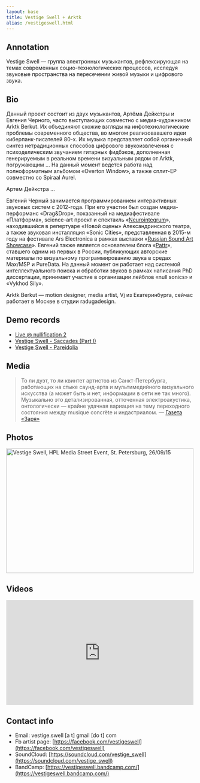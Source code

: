 ```yaml
---
layout: base
title: Vestige Swell + Arktk
alias: /vestigeswell.html
---
```


## Annotation

Vestige Swell — группа электронных музыкантов, рефлексирующая на темах
современных социо-технологических процессов, исследуя звуковые пространства на
пересечении живой музыки и цифрового звука.

## Bio

Данный проект состоит из двух музыкантов, Артёма Дейкстры и Евгения Черного,
часто выступающих совместно с медиа-художником Arktk Berkut. Их объединяют
схожие взгляды на инфотехнологические проблемы современного общества, во многом
реализовавшего идеи киберпанк-писателей 80-х. Их музыка представляет собой
органичный синтез нетрадиционных способов цифрового звукоизвлечения с
психоделическим звучанием гитарных фидбэков, дополненная генерируемым в
реальном времени визуальным рядом от Arktk, погружающим … На данный момент
ведется работа над полноформатным альбомом «Overton Window», а также
сплит-EP совместно со Spiraal Aurel.

Артем Дейкстра …

Евгений Черный занимается программированием интерактивных звуковых систем с
2012-года. При его участии был создан медиа-перформанс «Drag&Drop», показанный
на медиафестивале «Платформа», science-art проект и спектакль
«[Neurointegrum](https://daily.afisha.ru/archive/vozduh/art/neurointegrum-v-aleksandrinke-pryamoy-reportazh-iz-golovy-aktrisy/)»,
находившийся в репертуаре «Новой сцены» Александринского театра, а также
звуковая инсталляция «Sonic Cities», представленная в 2015-м году на фестивале
Ars Electronica в рамках выставки «[Russian Sound Art
Showcase](http://www.aec.at/postcity/en/russian-sound-art-showcase/)». Евгений
также является основателем блога «[Pattr](https://vk.com/pattr)», ставшего
одним из первых в России, публикующих авторские материалы по визуальному
программированию звука в средах Max/MSP и PureData. На данный момент он
работает над системой интеллектуального поиска и обработки звуков в рамках
написания PhD диссертации, принимает участие в организации лейблов «null
sonics» и «Vykhod Sily».

Arktk Berkut — motion designer, media artist, Vj из Екатеринбурга, сейчас
работает в Москве в студии radugadesign.

## Demo records

- [Live @ nullification 2](https://soundcloud.com/vestige_swell/live-nullification-ii)
- [Vestige Swell - Saccades (Part I)](https://nullsonics.bandcamp.com/track/vestige-swell-saccades-part-i)
- [Vestige Swell - Pareidolia](https://soundcloud.com/nullsonics/vestige-swell-pareidolia)

## Media

> То ли дуэт, то ли квинтет артистов из Санкт-Петербурга, работающих на стыке саунд-арта и мультимедийного визуального искусства (а может быть и нет, информации в сети не так много). Музыкально это детализированная, отточенная электроакустика, онтологически — крайне удачная вариация на тему переходного состояния между musique concrète и индастриалом. — [Газета «Заря»](http://syg.ma/@zarya/radar-diesiat-novykh-muzykantov-iz-rossii)

## Photos

<a data-flickr-embed="true" data-context="true"  href="https://www.flickr.com/photos/152651933@N02/32897988270/in/album-72157678783161422/" title="Vestige Swell,  HPL Media Street Event, St. Petersburg, 26/09/15"><img src="https://c1.staticflickr.com/3/2886/32897988270_e21195349c.jpg" width="500" height="333" alt="Vestige Swell,  HPL Media Street Event, St. Petersburg, 26/09/15"></a><script async src="//embedr.flickr.com/assets/client-code.js" charset="utf-8"></script>

## Videos

<iframe width="500" height="281" src="https://www.youtube.com/embed/Ebl5_gvKvxc?list=UUG4Fh9IWleqnNHTYHdi77nA" frameborder="0" allowfullscreen></iframe>

## Contact info

- Email: vestige.swell [a t] gmail [do t] com
- Fb artist page: [https://facebook.com/vestigeswell](https://facebook.com/vestigeswell)
- SoundCloud: [https://soundcloud.com/vestige_swell](https://soundcloud.com/vestige_swell)
- BandCamp: [https://vestigeswell.bandcamp.com/](https://vestigeswell.bandcamp.com/)


